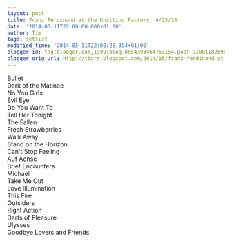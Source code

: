 ```yaml
---
layout: post
title: Franz Ferdinand at the Knitting Factory, 4/23/14
date: '2014-05-11T22:00:00.000+01:00'
author: Tim
tags: setlist
modified_time: '2014-05-11T22:00:25.394+01:00'
blogger_id: tag:blogger.com,1999:blog-8654393464763154.post-918011826908897640
blogger_orig_url: http://tburr.blogspot.com/2014/05/franz-ferdinand-at-knitting-factory-4.html
---
```


Bullet  
Dark of the Matinee  
No You Girls  
Evil Eye  
Do You Want To  
Tell Her Tonight  
The Fallen  
Fresh Strawberries  
Walk Away  
Stand on the Horizon  
Can't Stop Feeling  
Auf Achse  
Brief Encounters  
Michael  
Take Me Out  
Love Illumination  
This Fire  
Outsiders  
Right Action  
Darts of Pleasure  
Ulysses  
Goodbye Lovers and Friends
